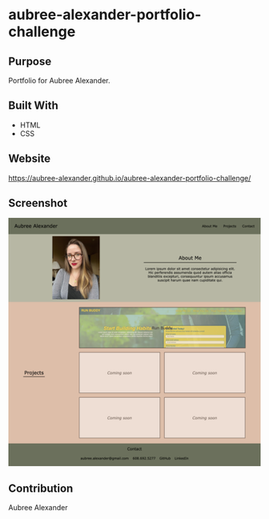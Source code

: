 # aubree-alexander-portfolio-challenge

## Purpose
Portfolio for Aubree Alexander.

## Built With
* HTML
* CSS

## Website
https://aubree-alexander.github.io/aubree-alexander-portfolio-challenge/

## Screenshot
<img src="./assets/images/portfolio-screenshot.png" />

## Contribution
Aubree Alexander
